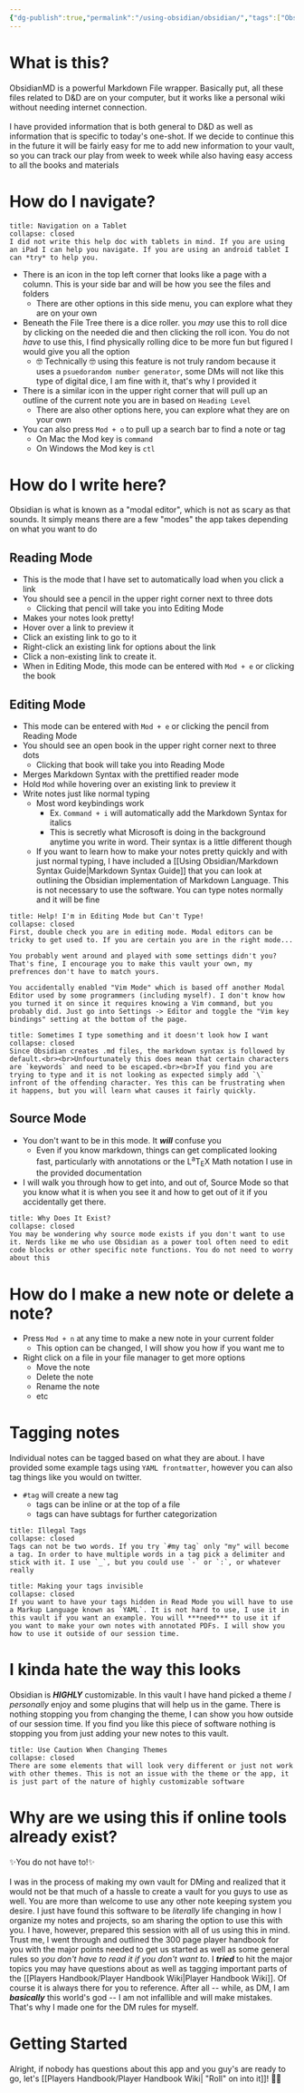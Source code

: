 ```yaml
---
{"dg-publish":true,"permalink":"/using-obsidian/obsidian/","tags":["ObsidianMD, Tutorial"],"noteIcon":""}
---
```


# What is this?

ObsidianMD is a powerful Markdown File wrapper. Basically put, all these files related to D&D are on your computer, but it works like a personal wiki without needing internet connection.<br><br>I have provided information that is both general to D&D as well as information that is specific to today's one-shot. If we decide to continue this in the future it will be fairly easy for me to add new information to your vault, so you can track our play from week to week while also having easy access to all the books and materials

# How do I navigate?

```ad-note
title: Navigation on a Tablet
collapse: closed
I did not write this help doc with tablets in mind. If you are using an iPad I can help you navigate. If you are using an android tablet I can *try* to help you.
```


- There is an icon in the top left corner that looks like a page with a column. This is your side bar and will be how you see the files and folders
	- There are other options in this side menu, you can explore what they are on your own
- Beneath the File Tree there is a dice roller. you *may* use this to roll dice by clicking on the needed die and then clicking the roll icon. You do not *have* to use this, I find physically rolling dice to be more fun but figured I would give you all the option
	- 🤓 Technically 🤓 using this feature is not truly random because it uses a `psuedorandom number generator`, some DMs will not like this type of digital dice, I am fine with it, that's why I provided it
- There is a similar icon in the upper right corner that will pull up an outline of the current note you are in based on `Heading Level`
	- There are also other options here, you can explore what they are on your own
- You can also press `Mod + o` to pull up a search bar to find a note or tag
	- On Mac the Mod key is `command`
	- On Windows the Mod key is `ctl`


# How do I write here?

Obsidian is what is known as a "modal editor", which is not as scary as that sounds. It simply means there are a few "modes" the app takes depending on what you want to do



## Reading Mode

- This is the mode that I have set to automatically load when you click a link
- You should see a pencil in the upper right corner next to three dots
	- Clicking that pencil will take you into Editing Mode
- Makes your notes look pretty!
- Hover over a link to preview it
- Click an existing link to go to it
- Right-click an existing link for options about the link
- Click a non-existing link to create it.
- When in Editing Mode, this mode can be entered with `Mod + e` or clicking the book
## Editing Mode

- This mode can be entered with `Mod + e` or clicking the pencil from Reading Mode
- You should see an open book in the upper right corner next to three dots
	- Clicking that book will take you into Reading Mode
- Merges Markdown Syntax with the prettified reader mode
- Hold `Mod` while hovering over an existing link to preview it
- Write notes just like normal typing
	- Most word keybindings work
		- Ex. `Command + i` will automatically add the Markdown Syntax for italics
		- This is secretly what Microsoft is doing in the background anytime you write in word. Their syntax is a little different though
	- If you want to learn how to make your notes pretty quickly and with just normal typing, I have included a [[Using Obsidian/Markdown Syntax Guide\|Markdown Syntax Guide]] that you can look at outlining the Obsidian implementation of Markdown Language. This is not necessary to use the software. You can type notes normally and it will be fine

```ad-bug
title: Help! I'm in Editing Mode but Can't Type!
collapse: closed
First, double check you are in editing mode. Modal editors can be tricky to get used to. If you are certain you are in the right mode... 

You probably went around and played with some settings didn't you? That's fine, I encourage you to make this vault your own, my prefrences don't have to match yours.

You accidentally enabled "Vim Mode" which is based off another Modal Editor used by some programmers (including myself). I don't know how you turned it on since it requires knowing a Vim command, but you probably did. Just go into Settings -> Editor and toggle the "Vim key bindings" setting at the bottom of the page.

```

```ad-warning
title: Sometimes I type something and it doesn't look how I want
collapse: closed
Since Obsidian creates .md files, the markdown syntax is followed by default.<br><br>Unfourtunately this does mean that certain characters are `keywords` and need to be escaped.<br><br>If you find you are trying to type and it is not looking as expected simply add `\` infront of the offending character. Yes this can be frustrating when it happens, but you will learn what causes it fairly quickly.

```


## Source Mode

- You don't want to be in this mode. It ***will*** confuse you
	- Even if you know markdown, things can get complicated looking fast, particularly with annotations or the L<sup>a</sup>T<sub>E</sub>X Math notation I use in the provided documentation
- I will walk you through how to get into, and out of, Source Mode so that you know what it is when you see it and how to get out of it if you accidentally get there.
```ad-question
title: Why Does It Exist?
collapse: closed
You may be wondering why source mode exists if you don't want to use it. Nerds like me who use Obsidian as a power tool often need to edit code blocks or other specific note functions. You do not need to worry about this

```

# How do I make a new note or delete a note?

- Press `Mod + n` at any time to make a new note in your current folder
	- This option can be changed, I will show you how if you want me to
- Right click on a file in your file manager to get more options
	- Move the note
	- Delete the note
	- Rename the note
	- etc

# Tagging notes

Individual notes can be tagged based on what they are about. I have provided some example tags using `YAML frontmatter`, however you can also tag things like you would on twitter.
- `#tag` will create a new tag
	- tags can be inline or at the top of a file
	- tags can have subtags for further categorization

```ad-warning
title: Illegal Tags
collapse: closed
Tags can not be two words. If you try `#my tag` only "my" will become a tag. In order to have multiple words in a tag pick a delimiter and stick with it. I use `_`, but you could use `-` or `:`, or whatever really
```

```ad-tip
title: Making your tags invisible
collapse: closed
If you want to have your tags hidden in Read Mode you will have to use a Markup Language known as `YAML`. It is not hard to use, I use it in this vault if you want an example. You will ***need*** to use it if you want to make your own notes with annotated PDFs. I will show you how to use it outside of our session time.
```


# I kinda hate the way this looks

Obsidian is ***HIGHLY*** customizable. In this vault I have hand picked a theme *I personally* enjoy and some plugins that will help us in the game. There is nothing stopping you from changing the theme, I can show you how outside of our session time. If you find you like this piece of software nothing is stopping you from just adding your new notes to this vault.

```ad-warning
title: Use Caution When Changing Themes
collapse: closed
There are some elements that will look very different or just not work with other themes. This is not an issue with the theme or the app, it is just part of the nature of highly customizable software

```


# Why are we using this if online tools already exist?

✨You do not have to!✨<br><br>I was in the process of making my own vault for DMing and realized that it would not be that much of a hassle to create a vault for you guys to use as well. You are more than welcome to use any other note keeping system you desire. I just have found this software to be *literally* life changing in how I organize my notes and projects, so am sharing the option to use this with you. I have, however, prepared this session with all of us using this in mind. Trust me, I went through and outlined the 300 page player handbook for you with the major points needed to get us started as well as some general rules so *you don't have to read it if you don't want to*. I ***tried*** to hit the major topics you may have questions about as well as tagging important parts of the [[Players Handbook/Player Handbook Wiki\|Player Handbook Wiki]]. Of course it is always there for you to reference. After all --  while, as DM, I am ***basically*** this world's god -- I am not infallible and will make mistakes. That's why I made one for the DM rules for myself.

# Getting Started

Alright, if nobody has questions about this app and you guy's are ready to go, let's [[Players Handbook/Player Handbook Wiki\| "Roll" on into it]]! 🎲🐉